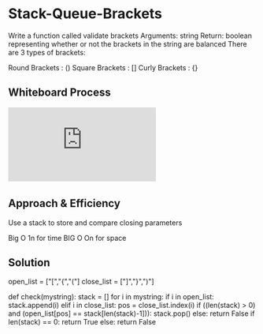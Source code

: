 # Stack-Queue-Brackets

Write a function called validate brackets
Arguments: string
Return: boolean
representing whether or not the brackets in the string are balanced
There are 3 types of brackets:

Round Brackets : ()
Square Brackets : []
Curly Brackets : {}


## Whiteboard Process
![Whiteboard Picture](https://github.com/houseofpython/data-structures-and-algorithms/blob/91bbb018b1238d2d29d252aba7abc44d629ac3a8/Stack_queue_brackets.pdf)

## Approach & Efficiency

Use a stack to store and compare closing parameters

Big O 1n for time
BIG O On for space


## Solution


open_list = ["[","{","("]
close_list = ["]","}",")"]

def check(mystring):
    stack = []
    for i in mystring:
        if i in open_list:
            stack.append(i)
        elif i in close_list:
            pos = close_list.index(i)
            if ((len(stack) > 0) and
                (open_list[pos] == stack[len(stack)-1])):
                stack.pop()
            else:
                return False
    if len(stack) == 0:
        return True
    else:
        return False

